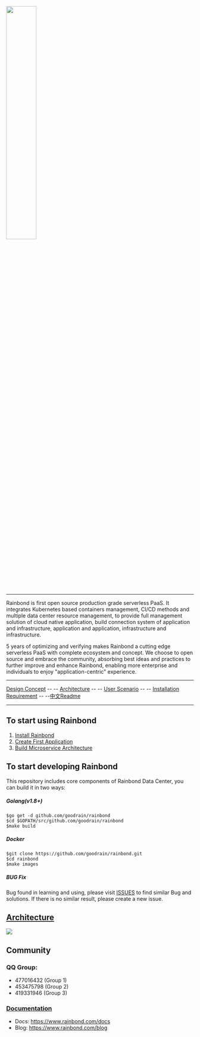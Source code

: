 <img src="https://github.com/goodrain/rainbond/blob/master/docs/rainbond_logo.png" width="40%">

----
Rainbond is first open source production grade serverless PaaS. It integrates Kubernetes based containers management, CI/CD methods and multiple data center resource management, to provide full management solution of cloud native application, build connection system of application and infrastructure, application and application, infrastructure and infrastructure.

5 years of optimizing and verifying makes Rainbond a cutting edge serverless PaaS with complete ecosystem and concept. We choose to open source and embrace the community, absorbing best ideas and practices to further improve and enhance Rainbond, enabling more enterprise and individuals to enjoy "application-centric" experience.

----
[Design Concept](http://www.rainbond.com/docs/stable/getting-started/design-concept.html) -- -- [Architecture](http://www.rainbond.com/docs/stable/getting-started/architecture.html) -- -- [User Scenario](getting-started/scenario-microservice.html) -- -- [Installation Requirement](http://www.rainbond.com/docs/stable/getting-started/pre-install.html) -- --[中文Readme](https://github.com/goodrain/rainbond/blob/master/docs/Readme_cn.md)

----
## To start using Rainbond

1. [Install Rainbond](http://www.rainbond.com/docs/stable/getting-started/pre-install.html)
2. [Create First Application](http://www.rainbond.com/docs/stable/user-app-docs/addapp/addapp-code.html)
3. [Build Microservice Architecture](http://www.rainbond.com/docs/stable/user-app-docs/addapp/addapp-cloud_framework.html)

## To start developing Rainbond

This repository includes core components of Rainbond Data Center, you can build it in two ways:

##### Golang(v1.8+)

```
$go get -d github.com/goodrain/rainbond
$cd $GOPATH/src/github.com/goodrain/rainbond
$make build
```
##### Docker

```
$git clone https://github.com/goodrain/rainbond.git
$cd rainbond
$make images
```
##### BUG Fix

Bug found in learning and using, please visit [ISSUES](https://github.com/goodrain/rainbond/issues) to find similar Bug and solutions. If there is no similar result, please create a new issue.

## [Architecture](http://www.rainbond.com/docs/stable/getting-started/architecture.html)

<img src="https://github.com/goodrain/rainbond/blob/master/docs/rainbond_architecture.png" href="http://www.rainbond.com/docs/stable/getting-started/architecture.html">

## Community

### QQ Group:

- 477016432 (Group 1) 
- 453475798 (Group 2)  
- 419331946 (Group 3)

### [Documentation](http://www.rainbond.com/docs/stable/)       

- Docs: https://www.rainbond.com/docs
- Blog: https://www.rainbond.com/blog